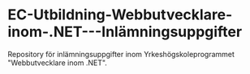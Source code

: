 # EC-Utbildning-Webbutvecklare-inom-.NET---Inlämningsuppgifter
Repository för inlämningsuppgifter inom Yrkeshögskoleprogrammet "Webbutvecklare inom .NET". 
